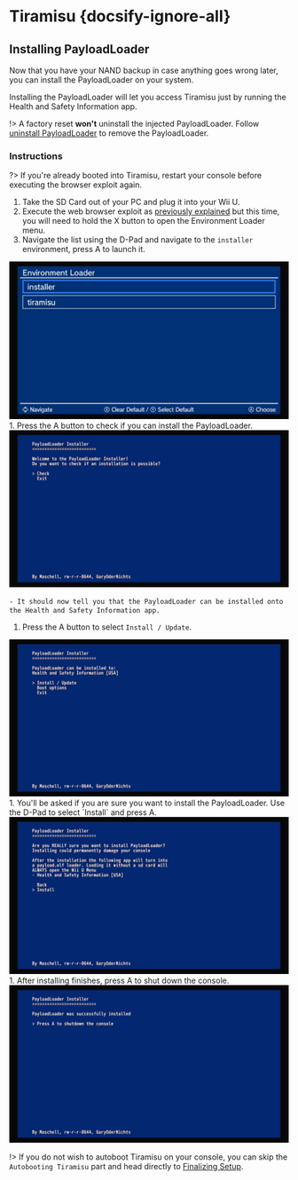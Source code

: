 # Tiramisu {docsify-ignore-all}

## Installing PayloadLoader

Now that you have your NAND backup in case anything goes wrong later, you can install the PayloadLoader on your system.

Installing the PayloadLoader will let you access Tiramisu just by running the Health and Safety Information app.

!> A factory reset **won't** uninstall the injected PayloadLoader. Follow [uninstall PayloadLoader](../../uninstall-payloadloader) to remove the PayloadLoader. 

### Instructions

?> If you're already booted into Tiramisu, restart your console before executing the browser exploit again.

1. Take the SD Card out of your PC and plug it into your Wii U.
1. Execute the web browser exploit as [previously explained](browser-exploit) but this time, you will need to hold the X button to open the Environment Loader menu.
1. Navigate the list using the D-Pad and navigate to the `installer` environment, press A to launch it.
<img src="docs/assets/img/Tiramisu Guide Images/installer_environmentloader.png" alt="">
1. Press the A button to check if you can install the PayloadLoader.
<img src="docs/assets/img/Tiramisu Guide Images/check.png" alt="">

    - It should now tell you that the PayloadLoader can be installed onto the Health and Safety Information app.
1. Press the A button to select `Install / Update`.
<img src="docs/assets/img/Tiramisu Guide Images/installupdate.png" alt="">
1. You'll be asked if you are sure you want to install the PayloadLoader. Use the D-Pad to select `Install` and press A.
<img src="docs/assets/img/Tiramisu Guide Images/install.png" alt="">
1. After installing finishes, press A to shut down the console.
<img src="docs/assets/img/Tiramisu Guide Images/install_shutdown.png" alt="">


!> If you do not wish to autoboot Tiramisu on your console, you can skip the `Autobooting Tiramisu` part and head directly to [Finalizing Setup](finalizing-setup).